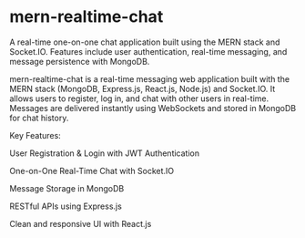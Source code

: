 # mern-realtime-chat
A real-time one-on-one chat application built using the MERN stack and Socket.IO. Features include user authentication, real-time messaging, and message persistence with MongoDB.

mern-realtime-chat is a real-time messaging web application built with the MERN stack (MongoDB, Express.js, React.js, Node.js) and Socket.IO. It allows users to register, log in, and chat with other users in real-time. Messages are delivered instantly using WebSockets and stored in MongoDB for chat history.

Key Features:

User Registration & Login with JWT Authentication

One-on-One Real-Time Chat with Socket.IO

Message Storage in MongoDB

RESTful APIs using Express.js

Clean and responsive UI with React.js
